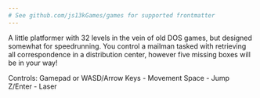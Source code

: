 ```yaml
---
# See github.com/js13kGames/games for supported frontmatter
---
```

A little platformer with 32 levels in the vein of old DOS games, but designed somewhat for speedrunning. You control a mailman tasked with retrieving all correspondence in a distribution center, however five missing boxes will be in your way! 

Controls:
Gamepad or
WASD/Arrow Keys - Movement
Space - Jump
Z/Enter - Laser